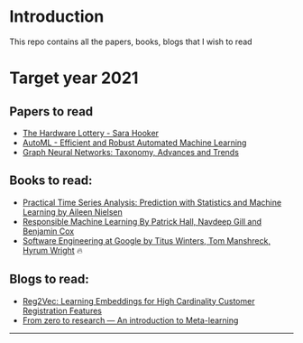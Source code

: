 # Introduction

This repo contains all the papers, books, blogs that I wish to read


<p align="center">

# Target year 2021

</p>

## Papers to read

- [The Hardware Lottery - Sara Hooker](https://arxiv.org/abs/2009.06489)
- [AutoML - Efficient and Robust Automated Machine Learning](https://papers.nips.cc/paper/2015/file/11d0e6287202fced83f79975ec59a3a6-Paper.pdf)
- [Graph Neural Networks: Taxonomy, Advances and Trends](https://arxiv.org/abs/2012.08752)

## Books to read:

- [ Practical Time Series Analysis: Prediction with Statistics and Machine Learning by Aileen Nielsen](https://www.goodreads.com/book/show/42832583-practical-time-series-analysis)
- [Responsible Machine Learning By Patrick Hall, Navdeep Gill and Benjamin Cox](https://www.oreilly.com/library/view/responsible-machine-learning/9781492090878/)
- [Software Engineering at Google by Titus Winters, Tom Manshreck, Hyrum Wright](https://www.oreilly.com/library/view/software-engineering-at/9781492082781/) :fire:

## Blogs to read:

- [Reg2Vec: Learning Embeddings for High Cardinality Customer Registration Features](https://medium.com/building-ibotta/reg2vec-learning-embeddings-for-high-cardinality-customer-registration-features-faf712f12842)
- [From zero to research — An introduction to Meta-learning](https://medium.com/huggingface/from-zero-to-research-an-introduction-to-meta-learning-8e16e677f78a)



----

